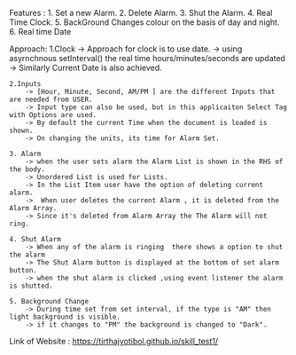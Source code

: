 Features :
    1. Set a new Alarm.
    2. Delete Alarm.
    3. Shut the Alarm.
    4. Real Time Clock.
    5. BackGround Changes colour on the basis of day and night.
    6. Real time Date

Approach:
    1.Clock
        -> Approach for clock is to use date.
        -> using asyrnchnous setInterval() the real time hours/minutes/seconds are updated
        -> Similarly Current Date is also achieved.
    
    2.Inputs
        -> [Hour, Minute, Second, AM/PM ] are the different Inputs that are needed from USER.
        -> Input type can also be used, but in this applicaiton Select Tag with Options are used.
        -> By default the current Time when the document is loaded is shown.
        -> On changing the units, its time for Alarm Set.

    3. Alarm 
        -> when the user sets alarm the Alarm List is shown in the RHS of the body.
        -> Unordered List is used for Lists.
        -> In the List Item user have the option of deleting current alarm.
        ->  When user deletes the current Alarm , it is deleted from the Alarm Array.
        -> Since it's deleted from Alarm Array the The Alarm will not ring.

    4. Shut Alarm
        -> When any of the alarm is ringing  there shows a option to shut the alarm
        -> The Shut Alarm button is displayed at the bottom of set alarm button.
        -> when the shut alarm is clicked ,using event listener the alarm is shutted.

    5. Background Change
        -> During time set from set interval, if the type is "AM" then light background is visible.
        -> if it changes to "PM" the background is changed to "Dark". 


Link of Website : https://tirthajyotibol.github.io/skill_test1/